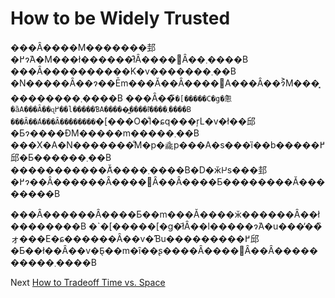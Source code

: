 # How to be Widely Trusted
[//]: # (Version:1.0.0)
���Ȃ����M�������邽�߂ɂ́A�M���ł������̂łȂ����΂Ȃ��܂����B ���Ȃ����������K�v�������܂��B �N�����Ȃ��ɂ��Ēm���Ă��Ȃ����΁A���Ȃ��ɂ͐M���͓��������܂����B ���Ȃ��̃`�[�����C�g�̂悤�ȁA���Ȃ��ɋ߂��l�����ƁA�����͖����ł͂����܂����B ���Ȃ��́A���Ȃ��̕������`�[���O�̐l�ɕq���ŗL�v�ł��邱�Ƃɂ����ĐM�����m�����܂��B ���X�A�N�������̐M�p�𗐗p���A�s���ȉ��b�����߂邱�Ƃ������܂��B �����������Ă͂����܂����B�D�ӂ𐋍s���邽�߂ɂ��Ȃ������Ȃ����΂Ȃ��Ȃ����Ƃ��������Ă��������B

���Ȃ������Ȃ����Ƃ��m���Ă����ӂ������Ȃ��ł��������B �`�[�����[�g�ł͂Ȃ��l�����ɂ́A�u���̓��̏ォ���E�ɕ������Ȃ��v�Ɓu���������߂邱�Ƃ��ł��Ȃ��v�Ƃ̖��m�ȋ��ʂ����Ȃ����΂Ȃ��Ȃ����������܂����B

Next [How to Tradeoff Time vs. Space](03-How%20to%20Tradeoff%20Time%20vs%20Space.md)
